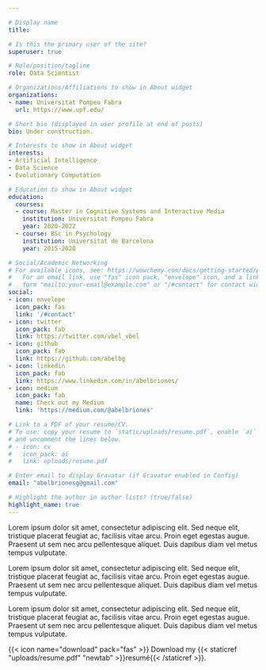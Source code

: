 ```yaml
---

# Display name
title: 

# Is this the primary user of the site?
superuser: true

# Role/position/tagline
role: Data Scientist

# Organizations/Affiliations to show in About widget
organizations:
- name: Universitat Pompeu Fabra
  url: https://www.upf.edu/

# Short bio (displayed in user profile at end of posts)
bio: Under construction.

# Interests to show in About widget
interests:
- Artificial Intelligence
- Data Science
- Evolutionary Computation

# Education to show in About widget
education:
  courses:
  - course: Master in Cognitive Systems and Interactive Media
    institution: Universitat Pompeu Fabra
    year: 2020-2022
  - course: BSc in Psychology
    institution: Universitat de Barcelona
    year: 2015-2020

# Social/Academic Networking
# For available icons, see: https://wowchemy.com/docs/getting-started/page-builder/#icons
#   For an email link, use "fas" icon pack, "envelope" icon, and a link in the
#   form "mailto:your-email@example.com" or "/#contact" for contact widget.
social:
- icon: envelope
  icon_pack: fas
  link: '/#contact'
- icon: twitter
  icon_pack: fab
  link: https://twitter.com/vbel_vbel
- icon: github
  icon_pack: fab
  link: https://github.com/abelbg
- icon: linkedin
  icon_pack: fab
  link: https://www.linkedin.com/in/abelbriones/
- icon: medium
  icon_pack: fab
  name: Check out my Medium
  link: 'https://medium.com/@abelbriones'

# Link to a PDF of your resume/CV.
# To use: copy your resume to `static/uploads/resume.pdf`, enable `ai` icons in `params.toml`, 
# and uncomment the lines below.
# - icon: cv
#   icon_pack: ai
#   link: uploads/resume.pdf

# Enter email to display Gravatar (if Gravatar enabled in Config)
email: "abelbrionesg@gmail.com"

# Highlight the author in author lists? (true/false)
highlight_name: true
---
```

Lorem ipsum dolor sit amet, consectetur adipiscing elit. Sed neque elit, tristique placerat feugiat ac, facilisis vitae arcu. Proin eget egestas augue. Praesent ut sem nec arcu pellentesque aliquet. Duis dapibus diam vel metus tempus vulputate.

Lorem ipsum dolor sit amet, consectetur adipiscing elit. Sed neque elit, tristique placerat feugiat ac, facilisis vitae arcu. Proin eget egestas augue. Praesent ut sem nec arcu pellentesque aliquet. Duis dapibus diam vel metus tempus vulputate.

Lorem ipsum dolor sit amet, consectetur adipiscing elit. Sed neque elit, tristique placerat feugiat ac, facilisis vitae arcu. Proin eget egestas augue. Praesent ut sem nec arcu pellentesque aliquet. Duis dapibus diam vel metus tempus vulputate.


{{< icon name="download" pack="fas" >}} Download my {{< staticref "uploads/resume.pdf" "newtab" >}}resumé{{< /staticref >}}.



